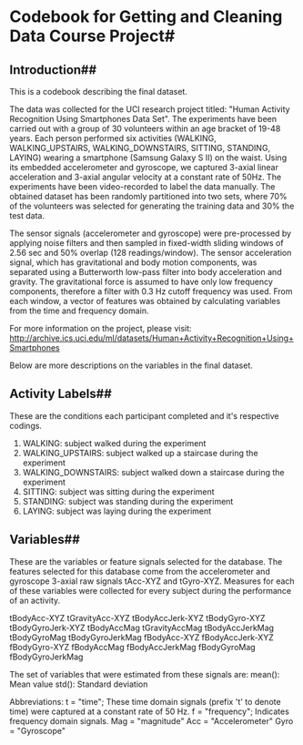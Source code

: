 # Codebook for Getting and Cleaning Data Course Project#

## Introduction##
This is a codebook describing the final dataset. 

The data was collected for the UCI research project titled: "Human Activity Recognition Using Smartphones Data Set". The experiments have been carried out with a group of 30 volunteers within an age bracket of 19-48 years. Each person performed six activities (WALKING, WALKING_UPSTAIRS, WALKING_DOWNSTAIRS, SITTING, STANDING, LAYING) wearing a smartphone (Samsung Galaxy S II) on the waist. Using its embedded accelerometer and gyroscope, we captured 3-axial linear acceleration and 3-axial angular velocity at a constant rate of 50Hz. The experiments have been video-recorded to label the data manually. The obtained dataset has been randomly partitioned into two sets, where 70% of the volunteers was selected for generating the training data and 30% the test data.

The sensor signals (accelerometer and gyroscope) were pre-processed by applying noise filters and then sampled in fixed-width sliding windows of 2.56 sec and 50% overlap (128 readings/window). The sensor acceleration signal, which has gravitational and body motion components, was separated using a Butterworth low-pass filter into body acceleration and gravity. The gravitational force is assumed to have only low frequency components, therefore a filter with 0.3 Hz cutoff frequency was used. From each window, a vector of features was obtained by calculating variables from the time and frequency domain.

For more information on the project, please visit: http://archive.ics.uci.edu/ml/datasets/Human+Activity+Recognition+Using+Smartphones

Below are more descriptions on the variables in the final dataset. 

## Activity Labels##
These are the conditions each participant completed and it's respective codings.

1. WALKING: subject walked during the experiment
2. WALKING_UPSTAIRS: subject walked up a staircase during the experiment
3. WALKING_DOWNSTAIRS: subject walked down a staircase during the experiment
4. SITTING: subject was sitting during the experiment
5. STANDING: subject was standing during the experiment
6. LAYING: subject was laying during the experiment

## Variables## 
These are the variables or feature signals selected for the database. The features selected for this database come from the accelerometer and gyroscope 3-axial raw signals tAcc-XYZ and tGyro-XYZ. Measures for each of these variables were collected for every subject during the performance of an activity. 

tBodyAcc-XYZ
tGravityAcc-XYZ
tBodyAccJerk-XYZ
tBodyGyro-XYZ
tBodyGyroJerk-XYZ
tBodyAccMag
tGravityAccMag
tBodyAccJerkMag
tBodyGyroMag
tBodyGyroJerkMag
fBodyAcc-XYZ
fBodyAccJerk-XYZ
fBodyGyro-XYZ
fBodyAccMag
fBodyAccJerkMag
fBodyGyroMag
fBodyGyroJerkMag

The set of variables that were estimated from these signals are: 
mean(): Mean value
std(): Standard deviation

Abbreviations: 
t = "time"; These time domain signals (prefix 't' to denote time) were captured at a constant rate of 50 Hz.
f = "frequency"; Indicates frequency domain signals.
Mag = "magnitude"
Acc = "Accelerometer"
Gyro = "Gyroscope"
